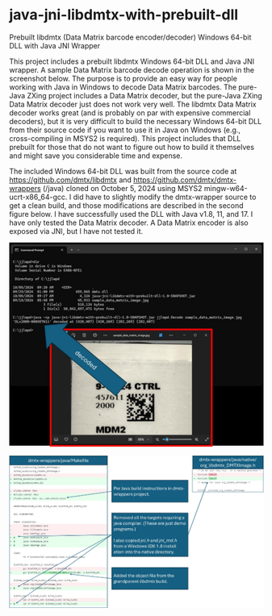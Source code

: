 # java-jni-libdmtx-with-prebuilt-dll
Prebuilt libdmtx (Data Matrix barcode encoder/decoder) Windows 64-bit DLL with Java JNI Wrapper

This project includes a prebuilt libdmtx Windows 64-bit DLL and Java JNI wrapper. A sample Data Matrix barcode decode operation is shown in the screenshot below. The purpose is to provide an easy way for people working with Java in Windows to decode Data Matrix barcodes. The pure-Java ZXing project includes a Data Matrix decoder, but the pure-Java ZXing Data Matrix decoder just does not work very well. The libdmtx Data Matrix decoder works great (and is probably on par with expensive commercial decoders), but it is very difficult to build the necessary Windows 64-bit DLL from their source code if you want to use it in Java on Windows (e.g., cross-compiling in MSYS2 is required). This project includes that DLL prebuilt for those that do not want to figure out how to build it themselves and might save you considerable time and expense.

The included Windows 64-bit DLL was built from the source code at https://github.com/dmtx/libdmtx and https://github.com/dmtx/dmtx-wrappers (/java) cloned on October 5, 2024 using MSYS2 mingw-w64-ucrt-x86_64-gcc. I did have to slightly modify the dmtx-wrapper source to get a clean build, and those modifications are described in the second figure below. I have successfully used the DLL with Java v1.8, 11, and 17. I have only tested the Data Matrix decoder. A Data Matrix encoder is also exposed via JNI, but I have not tested it.

![usage screenshot](https://github.com/ghsmith/java-jni-libdmtx-with-prebuilt-dll/blob/main/usage_screenshot.jpg?raw=true)

![described_code_modifications](https://github.com/ghsmith/java-jni-libdmtx-with-prebuilt-dll/blob/main/described_code_modifications.jpg?raw=true)
